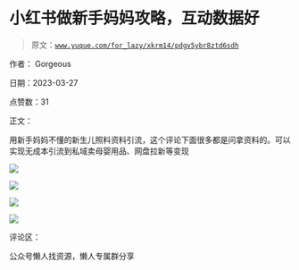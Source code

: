 # 小红书做新手妈妈攻略，互动数据好

> 原文：[`www.yuque.com/for_lazy/xkrm14/pdgv5ybr8ztd6sdh`](https://www.yuque.com/for_lazy/xkrm14/pdgv5ybr8ztd6sdh)

作者： Gorgeous

日期：2023-03-27

点赞数：31

正文：

用新手妈妈不懂的新生儿照料资料引流，这个评论下面很多都是问拿资料的。可以实现无成本引流到私域卖母婴用品、网盘拉新等变现

![](img/bad9a62fec18220c41b1c3bc81fa99f2.png)  

![](img/903391e4caac6f8716acc8dc68d10586.png)  

![](img/8e90331e91205a3ffe2c3156af3b090d.png)  

![](img/0760390edd3b04263fe39c78c2881219.png)  

评论区：

公众号懒人找资源，懒人专属群分享

